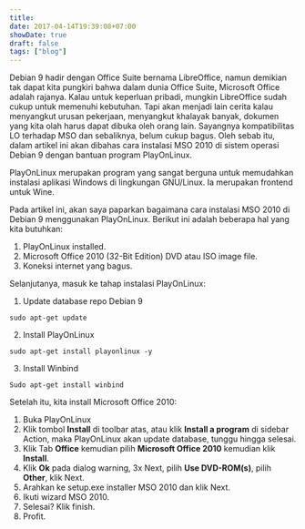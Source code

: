 ```yaml
---
title: 
date: 2017-04-14T19:39:08+07:00
showDate: true
draft: false
tags: ["blog"]
---
```

Debian 9 hadir dengan Office Suite bernama LibreOffice, namun demikian tak dapat kita pungkiri bahwa dalam dunia Office Suite, Microsoft Office adalah rajanya. Kalau untuk keperluan pribadi, mungkin LibreOffice sudah cukup untuk memenuhi kebutuhan. Tapi akan menjadi lain cerita kalau menyangkut urusan pekerjaan, menyangkut khalayak banyak, dokumen yang kita olah harus dapat dibuka oleh orang lain. Sayangnya kompatibilitas LO terhadap MSO dan sebaliknya, belum cukup bagus. Oleh sebab itu, dalam artikel ini akan dibahas cara instalasi MSO 2010 di sistem operasi Debian 9 dengan bantuan program PlayOnLinux.

PlayOnLinux merupakan program yang sangat berguna untuk memudahkan instalasi aplikasi Windows di lingkungan GNU/Linux. Ia merupakan frontend untuk Wine.

Pada artikel ini, akan saya paparkan bagaimana cara instalasi MSO 2010 di Debian 9 menggunakan PlayOnLinux. Berikut ini adalah beberapa hal yang kita butuhkan:
1.	PlayOnLinux installed.
2.	Microsoft Office 2010 (32-Bit Edition) DVD atau ISO image file.
3.	Koneksi internet yang bagus.

Selanjutanya, masuk ke tahap instalasi PlayOnLinux:
1.	Update database repo Debian 9
```
sudo apt-get update
````
2.	Install PlayOnLinux
```
sudo apt-get install playonlinux -y
````
3.	Install Winbind
```
Sudo apt-get install winbind
````

Setelah itu, kita install Microsoft Office 2010:
1.	Buka PlayOnLinux
2.	Klik  tombol __Install__ di toolbar atas, atau klik  __Install a program__ di sidebar Action, maka PlayOnLinux akan update database, tunggu hingga selesai.
3.	Klik Tab __Office__  kemudian pilih __Microsoft Office 2010__ kemudian klik __Install__.
4.	Klik __Ok__ pada dialog warning, 3x Next, pilih __Use DVD-ROM(s)__, pilih __Other__, klik  Next.
5.	Arahkan ke setup.exe installer MSO 2010 dan klik Next.
6.	Ikuti wizard MSO 2010.
7.	Selesai? Klik finish.
8.	Profit.
